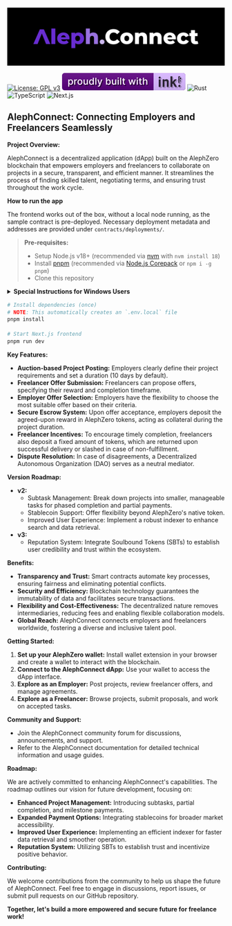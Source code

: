 ![inkathon Devtooling Banner](logo.png)

[![License: GPL v3](https://img.shields.io/badge/License-GPLv3-blue.svg)](https://www.gnu.org/licenses/gpl-3.0)
[![Built with ink!](https://raw.githubusercontent.com/paritytech/ink/master/.images/badge.svg)](https://use.ink)
![Rust](https://img.shields.io/badge/Rust-000000?logo=rust&logoColor=white)
![TypeScript](https://img.shields.io/badge/TypeScript-000000?logo=typescript&logoColor=white)
![Next.js](https://img.shields.io/badge/Next.js-000000?logo=next.js&logoColor=white)

## AlephConnect: Connecting Employers and Freelancers Seamlessly

**Project Overview:**

AlephConnect is a decentralized application (dApp) built on the AlephZero blockchain that empowers employers and freelancers to collaborate on projects in a secure, transparent, and efficient manner. It streamlines the process of finding skilled talent, negotiating terms, and ensuring trust throughout the work cycle.

**How to run the app**

The frontend works out of the box, without a local node running, as the sample contract is pre-deployed. Necessary deployment metadata and addresses are provided under `contracts/deployments/`.

> **Pre-requisites:**
>
> - Setup Node.js v18+ (recommended via [nvm](https://github.com/nvm-sh/nvm) with `nvm install 18`)
> - Install [pnpm](https://pnpm.io/installation) (recommended via [Node.js Corepack](https://nodejs.org/api/corepack.html) or `npm i -g pnpm`)
> - Clone this repository

<details>
<summary><strong>Special Instructions for Windows Users</strong></summary>

> [!IMPORTANT]  
> Windows users must either use [WSL](https://learn.microsoft.com/windows/wsl/install) (recommended) or a custom shell like [Git Bash](https://git-scm.com/downloads). PowerShell is not supported.

> **Pre-requisites when using WSL for Linux:**
>
> - Install [WSL](https://learn.microsoft.com/windows/wsl/install) and execute _all_ commands in the WSL terminal
> - Setup Node.js v18+ (recommended via [nvm](https://github.com/nvm-sh/nvm) with `nvm install 18`)
> - Install the following npm packages globally:
> - `npm i -g npm`
> - `npm i -g pnpm node-gyp make`
> - Clone this repository into the WSL file system (e.g. `/home/<user>/inkathon`).
>
> **Tip:** You can enter `\\wsl$\` in the top bar of the Windows Explorer to access the WSL file system visually.

</details>

```bash
# Install dependencies (once)
# NOTE: This automatically creates an `.env.local` file
pnpm install

# Start Next.js frontend
pnpm run dev
```

**Key Features:**

- **Auction-based Project Posting:** Employers clearly define their project requirements and set a duration (10 days by default).
- **Freelancer Offer Submission:** Freelancers can propose offers, specifying their reward and completion timeframe.
- **Employer Offer Selection:** Employers have the flexibility to choose the most suitable offer based on their criteria.
- **Secure Escrow System:** Upon offer acceptance, employers deposit the agreed-upon reward in AlephZero tokens, acting as collateral during the project duration.
- **Freelancer Incentives:** To encourage timely completion, freelancers also deposit a fixed amount of tokens, which are returned upon successful delivery or slashed in case of non-fulfillment.
- **Dispute Resolution:** In case of disagreements, a Decentralized Autonomous Organization (DAO) serves as a neutral mediator.

**Version Roadmap:**

- **v2:**
  - Subtask Management: Break down projects into smaller, manageable tasks for phased completion and partial payments.
  - Stablecoin Support: Offer flexibility beyond AlephZero's native token.
  - Improved User Experience: Implement a robust indexer to enhance search and data retrieval.
- **v3:**
  - Reputation System: Integrate Soulbound Tokens (SBTs) to establish user credibility and trust within the ecosystem.

**Benefits:**

- **Transparency and Trust:** Smart contracts automate key processes, ensuring fairness and eliminating potential conflicts.
- **Security and Efficiency:** Blockchain technology guarantees the immutability of data and facilitates secure transactions.
- **Flexibility and Cost-Effectiveness:** The decentralized nature removes intermediaries, reducing fees and enabling flexible collaboration models.
- **Global Reach:** AlephConnect connects employers and freelancers worldwide, fostering a diverse and inclusive talent pool.

**Getting Started:**

1. **Set up your AlephZero wallet:** Install wallet extension in your browser and create a wallet to interact with the blockchain.
2. **Connect to the AlephConnect dApp:** Use your wallet to access the dApp interface.
3. **Explore as an Employer:** Post projects, review freelancer offers, and manage agreements.
4. **Explore as a Freelancer:** Browse projects, submit proposals, and work on accepted tasks.

**Community and Support:**

- Join the AlephConnect community forum for discussions, announcements, and support.
- Refer to the AlephConnect documentation for detailed technical information and usage guides.

**Roadmap:**

We are actively committed to enhancing AlephConnect's capabilities. The roadmap outlines our vision for future development, focusing on:

- **Enhanced Project Management:** Introducing subtasks, partial completion, and milestone payments.
- **Expanded Payment Options:** Integrating stablecoins for broader market accessibility.
- **Improved User Experience:** Implementing an efficient indexer for faster data retrieval and smoother operation.
- **Reputation System:** Utilizing SBTs to establish trust and incentivize positive behavior.

**Contributing:**

We welcome contributions from the community to help us shape the future of AlephConnect. Feel free to engage in discussions, report issues, or submit pull requests on our GitHub repository.

**Together, let's build a more empowered and secure future for freelance work!**

